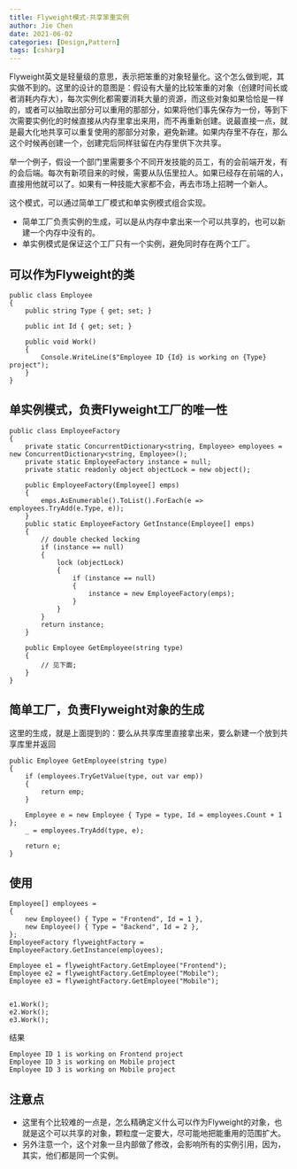 ```yaml
---
title: Flyweight模式-共享笨重实例
author: Jie Chen
date: 2021-06-02
categories: [Design,Pattern]
tags: [csharp]
---
```


Flyweight英文是轻量级的意思，表示把笨重的对象轻量化。这个怎么做到呢，其实做不到的。这里的设计的意图是：假设有大量的比较笨重的对象（创建时间长或者消耗内存大），每次实例化都需要消耗大量的资源，而这些对象如果恰恰是一样的，或者可以抽取出部分可以重用的那部分，如果将他们事先保存为一份，等到下次需要实例化的时候直接从内存里拿出来用，而不再重新创建。说最直接一点，就是最大化地共享可以重复使用的那部分对象，避免新建。如果内存里不存在，那么这个时候再创建一个，创建完后同样驻留在内存里供下次共享。

举一个例子，假设一个部门里需要多个不同开发技能的员工，有的会前端开发，有的会后端。每次有新项目来的时候，需要从队伍里拉人。如果已经存在前端的人，直接用他就可以了。如果有一种技能大家都不会，再去市场上招聘一个新人。

这个模式，可以通过简单工厂模式和单实例模式组合实现。

* 简单工厂负责实例的生成，可以是从内存中拿出来一个可以共享的，也可以新建一个内存中没有的。
* 单实例模式是保证这个工厂只有一个实例，避免同时存在两个工厂。


## 可以作为Flyweight的类

~~~
public class Employee
{
	public string Type { get; set; }

	public int Id { get; set; }

	public void Work()
	{
		Console.WriteLine($"Employee ID {Id} is working on {Type} project");
	}
}
~~~

## 单实例模式，负责Flyweight工厂的唯一性

~~~
public class EmployeeFactory
{
	private static ConcurrentDictionary<string, Employee> employees = new ConcurrentDictionary<string, Employee>();
	private static EmployeeFactory instance = null;
	private static readonly object objectLock = new object();

	public EmployeeFactory(Employee[] emps)
	{
		emps.AsEnumerable().ToList().ForEach(e => employees.TryAdd(e.Type, e));
	}
	public static EmployeeFactory GetInstance(Employee[] emps)
	{
		// double checked locking
		if (instance == null)
		{
			lock (objectLock)
			{
				if (instance == null)
				{
					instance = new EmployeeFactory(emps);
				}
			}
		}
		return instance;
	}

	public Employee GetEmployee(string type)
	{
		// 见下面;
	}
}
~~~

## 简单工厂，负责Flyweight对象的生成

这里的生成，就是上面提到的：要么从共享库里直接拿出来，要么新建一个放到共享库里并返回

~~~
public Employee GetEmployee(string type)
{
	if (employees.TryGetValue(type, out var emp))
	{
		return emp;
	}

	Employee e = new Employee { Type = type, Id = employees.Count + 1 };
	_ = employees.TryAdd(type, e);

	return e;
}
~~~
	
## 使用

~~~
Employee[] employees =
{
	new Employee() { Type = "Frontend", Id = 1 },
	new Employee() { Type = "Backend", Id = 2 },
};
EmployeeFactory flyweightFactory = EmployeeFactory.GetInstance(employees);

Employee e1 = flyweightFactory.GetEmployee("Frontend");
Employee e2 = flyweightFactory.GetEmployee("Mobile");
Employee e3 = flyweightFactory.GetEmployee("Mobile");


e1.Work();
e2.Work();
e3.Work();
~~~

结果

~~~
Employee ID 1 is working on Frontend project
Employee ID 3 is working on Mobile project
Employee ID 3 is working on Mobile project
~~~


## 注意点

* 这里有个比较难的一点是，怎么精确定义什么可以作为Flyweight的对象，也就是这个可以共享的对象，颗粒度一定要大，尽可能地把能重用的范围扩大。
* 另外注意一个，这个对象一旦内部做了修改，会影响所有的实例引用，因为，其实，他们都是同一个实例。
